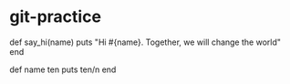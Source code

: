 # git-practice
def say_hi(name)
  puts "Hi #{name}. Together, we will change the world"
end

def name ten
  puts ten/n
end
